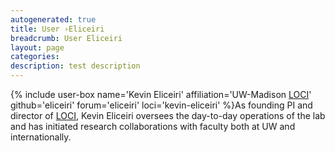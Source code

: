 ```yaml
---
autogenerated: true
title: User ›Eliceiri
breadcrumb: User Eliceiri
layout: page
categories: 
description: test description
---
```


{% include user-box name='Kevin Eliceiri' affiliation='UW-Madison [LOCI](LOCI)' github='eliceiri' forum='eliceiri' loci='kevin-eliceiri' %}As founding PI and director of [LOCI](LOCI), Kevin Eliceiri oversees the day-to-day operations of the lab and has initiated research collaborations with faculty both at UW and internationally.

